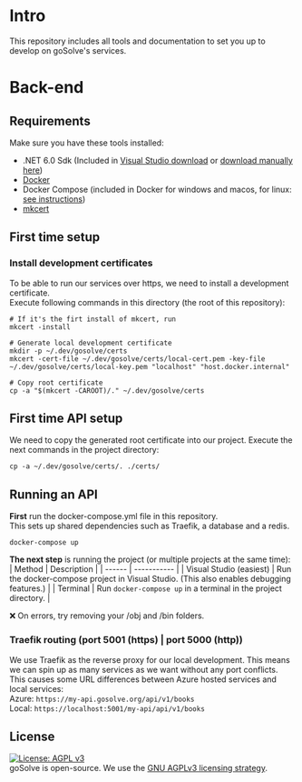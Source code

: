 # Intro
This repository includes all tools and documentation to set you up to develop on goSolve's services.

# Back-end
## Requirements
Make sure you have these tools installed:
- .NET 6.0 Sdk (Included in [Visual Studio download](https://visualstudio.microsoft.com/vs/community/) or [download manually here](https://dotnet.microsoft.com/en-us/download))
- [Docker](https://www.docker.com/products/docker-desktop/)
- Docker Compose (included in Docker for windows and macos, for linux: [see instructions](https://docker-docs.netlify.app/compose/install/#install-compose))
- [mkcert](https://github.com/FiloSottile/mkcert#installation)

## First time setup
### Install development certificates
To be able to run our services over https, we need to install a development certificate.  
Execute following commands in this directory (the root of this repository):
```shell
# If it's the firt install of mkcert, run
mkcert -install

# Generate local development certificate
mkdir -p ~/.dev/gosolve/certs
mkcert -cert-file ~/.dev/gosolve/certs/local-cert.pem -key-file ~/.dev/gosolve/certs/local-key.pem "localhost" "host.docker.internal"

# Copy root certificate
cp -a "$(mkcert -CAROOT)/." ~/.dev/gosolve/certs
```

## First time API setup
We need to copy the generated root certificate into our project. Execute the next commands in the project directory:
```shell
cp -a ~/.dev/gosolve/certs/. ./certs/
```

## Running an API
**First** run the docker-compose.yml file in this repository.  
This sets up shared dependencies such as Traefik, a database and a redis.
```shell
docker-compose up
```

**The next step** is running the project (or multiple projects at the same time):  
| Method | Description |
| ------ | ----------- |
| Visual Studio (easiest)   | Run the docker-compose project in Visual Studio. (This also enables debugging features.) |
| Terminal | Run `docker-compose up` in a terminal in the project directory. |  

:x: On errors, try removing your /obj and /bin folders. 

### Traefik routing (port 5001 (https) | port 5000 (http))
We use Traefik as the reverse proxy for our local development. This means we can spin up as many services as we want without any port conflicts.  
This causes some URL differences between Azure hosted services and local services:  
Azure: `https://my-api.gosolve.org/api/v1/books`  
Local: `https://localhost:5001/my-api/api/v1/books`

## License
[![License: AGPL v3](https://img.shields.io/badge/License-AGPL_v3-blue.svg)](https://www.gnu.org/licenses/agpl-3.0)  
goSolve is open-source. We use the [GNU AGPLv3 licensing strategy](LICENSE).
